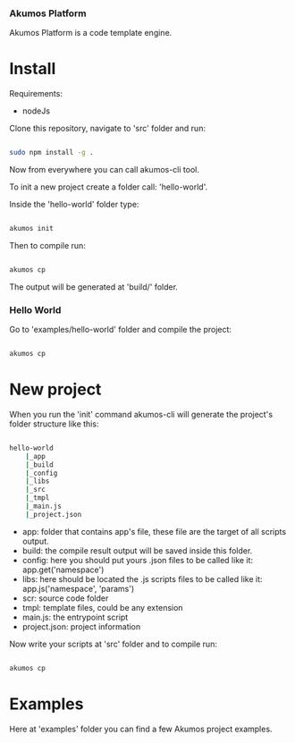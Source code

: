 ### Akumos Platform

Akumos Platform is a code template engine. 

# Install

Requirements:

- nodeJs

Clone this repository, navigate to 'src' folder and run:

```bash

sudo npm install -g .

```

Now from everywhere you can call akumos-cli tool. 

To init a new project create a folder call: 'hello-world'. 

Inside the 'hello-world' folder type:

```bash

akumos init

```

Then to compile run:

```bash

akumos cp

```

The output will be generated at 'build/' folder.

### Hello World

Go to 'examples/hello-world' folder and compile the project:

```bash

akumos cp

```

# New project

When you run the 'init' command akumos-cli will generate the project's folder structure like this:

```bash

hello-world
    |_app
    |_build
    |_config
    |_libs
    |_src
    |_tmpl
    |_main.js
    |_project.json

```
- app: folder that contains app's file, these file are the target of all scripts output.
- build: the compile result output will be saved inside this folder.
- config: here you should put yours .json files to be called like it: app.get('namespace')
- libs: here should be located the .js scripts files to be called like it: app.js('namespace', 'params')
- scr: source code folder
- tmpl: template files, could be any extension
- main.js: the entrypoint script
- project.json: project information

Now write your scripts at 'src' folder and to compile run:

```bash

akumos cp

```

# Examples

Here at 'examples' folder you can find a few Akumos project examples.
